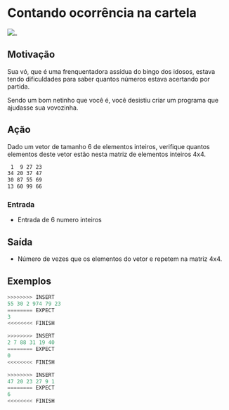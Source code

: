 # Contando ocorrência na cartela

![_](https://raw.githubusercontent.com/qxcodefup/arcade/master/base/bingo/cover.jpg)

## Motivação

Sua vó, que é uma frenquentadora assídua do bingo dos idosos, estava tendo dificuldades para saber quantos números estava acertando por partida.

Sendo um bom netinho que você é, você desistiu criar um programa que ajudasse sua vovozinha.

## Ação

Dado um vetor de tamanho 6 de elementos inteiros, verifique quantos elementos deste vetor estão nesta matriz de elementos inteiros 4x4.

```txt
 1  9 27 23  
34 20 37 47  
30 87 55 69  
13 60 99 66
```

### Entrada

* Entrada de 6 numero inteiros

## Saída

* Número de vezes que os elementos do vetor e repetem na matriz 4x4.  

## Exemplos

``` py
>>>>>>>> INSERT
55 30 2 974 79 23
======== EXPECT
3
<<<<<<<< FINISH
```

```py
>>>>>>>> INSERT
2 7 88 31 19 40
======== EXPECT
0
<<<<<<<< FINISH
```

```py
>>>>>>>> INSERT
47 20 23 27 9 1
======== EXPECT
6
<<<<<<<< FINISH
```
